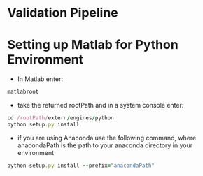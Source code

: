 # Validation Pipeline

# Setting up Matlab for Python Environment

- In Matlab enter: 
```ruby 
matlabroot 
``` 
- take the returned rootPath and in a system console enter:
```ruby
cd /rootPath/extern/engines/python
python setup.py install
```
  - if you are using Anaconda use the following command, where anacondaPath is the path to your anaconda directory in your environment
  ```ruby
  python setup.py install --prefix="anacondaPath"
  ```

